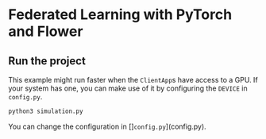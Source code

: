 # Federated Learning with PyTorch and Flower


## Run the project

This example might run faster when the `ClientApp`s have access to a GPU.
If your system has one, you can make use of it by configuring the `DEVICE` in `config.py`.


```bash
python3 simulation.py
```

You can change the configuration in []`config.py`](config.py).
